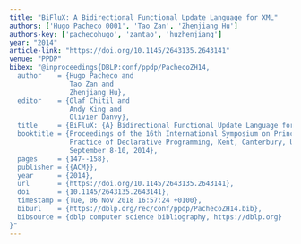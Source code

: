 ```yaml
---
title: "BiFluX: A Bidirectional Functional Update Language for XML"
authors: ['Hugo Pacheco 0001', 'Tao Zan', 'Zhenjiang Hu']
authors-key: ['pachecohugo', 'zantao', 'huzhenjiang']
year: "2014"
article-link: "https://doi.org/10.1145/2643135.2643141"
venue: "PPDP"
bibex: "@inproceedings{DBLP:conf/ppdp/PachecoZH14,
  author    = {Hugo Pacheco and
               Tao Zan and
               Zhenjiang Hu},
  editor    = {Olaf Chitil and
               Andy King and
               Olivier Danvy},
  title     = {BiFluX: {A} Bidirectional Functional Update Language for {XML}},
  booktitle = {Proceedings of the 16th International Symposium on Principles and
               Practice of Declarative Programming, Kent, Canterbury, United Kingdom,
               September 8-10, 2014},
  pages     = {147--158},
  publisher = {{ACM}},
  year      = {2014},
  url       = {https://doi.org/10.1145/2643135.2643141},
  doi       = {10.1145/2643135.2643141},
  timestamp = {Tue, 06 Nov 2018 16:57:24 +0100},
  biburl    = {https://dblp.org/rec/conf/ppdp/PachecoZH14.bib},
  bibsource = {dblp computer science bibliography, https://dblp.org}
}"
---
```

